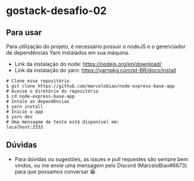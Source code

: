 # gostack-desafio-02

## Para usar

Para utilização do projeto, é necessário possuir o nodeJS e o gerenciador de dependências Yarn instalados em sua máquina.

- Link da instalação do node: https://nodejs.org/en/download/
- Link da instalação do yarn: https://yarnpkg.com/pt-BR/docs/install

```
# Clone esse repositório
$ git clone https://github.com/marcelobiao/node-express-base-app
# Acesse o diretório do repositório
$ cd node-express-base-app
# Intale as dependências
$ yarn install
# Inicie o app
$ yarn dev
# Uma mensagem de teste está disponível em:
localhost:3333
```

## Dúvidas

- Para dúvidas ou sugestões, as issues e pull requestes são sempre bem vindos, ou me envie uma mensagem pelo Discord (MarceloBiao#6673) para que possamos conversar :grin:.

